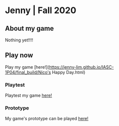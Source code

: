 # Jenny | Fall 2020

## About my game
Nothing yet!!!!

## Play now
Play my game [here!](https://jenny-lim.github.io/IASC-1P04/final_build/Nico's Happy Day.html)

### Playtest
Playtest my game [here!](https://jenny-lim.github.io/IASC-1P04/playtest/playtest)

### Prototype
My game's prototype can be played [here!](https://jenny-lim.github.io/IASC-1P04/prototype/Nicos_Happy_Day.html)

